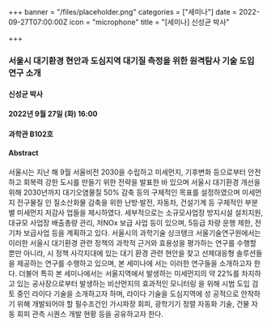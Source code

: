 +++
banner = "/files/placeholder.png"
categories = ["세미나"]
date = 2022-09-27T07:00:00Z
icon = "microphone"
title = "[세미나] 신성균 박사"

+++
### 서울시 대기환경 현안과 도심지역 대기질 측정을 위한 원격탐사 기술 도입 연구 소개

#### 신성균 박사

#### 2022년 9월 27일 (화) 16:00

#### 과학관 B102호

#### Abstract

서울시는 지난 해 9월 서울비전 2030을 수립하고 미세먼지, 기후변화 등으로부터 안전하고 회복력 강한 도시를 만들기 위한 전략을 발표한 바 있으며 서울시 대기환경 개선을 위해 2030년까지 대기오염물질 50% 감축 등의 구체적인 목표를 설정하였으며 미세먼지 전구물질 인 질소산화물 감축을 위한 난방·발전, 자동차, 건설기계 등 구체적인 부분별 미세먼지 저감사 업들을 제시하였다. 세부적으로는 소규모사업장 방지시설 설치지원, 대규모 사업장 배출총량 관리, 저NOx 보급 사업 등이 있으며, 5등급 차량 운행 제한, 전기차 보급사업 등을 계획하고 있다. 서울시의 과학기술 싱크탱크 서울기술연구원에서는 이러한 서울시 대기환경 관련 정책의 과학적 근거와 효용성을 평가하는 연구를 수행할 뿐만 아니라, 시 정책 사각지대에 있는 대기 환경 관련 현안을 찾고 선제대응형 솔루션들을 제공하는 연구를 수행하고 있으며, 본 세미나에 서는 이러한 연구들을 소개하고자 한다. 더불어 특히 본 세미나에서는 서울지역에서 발생하는 미세먼지의 약 22%를 차지하고 있는 공사장으로부터 발생하는 비산먼지의 효과적인 모니터링 을 위해 시범 도입 검토 중인 라이다 기술을 소개하고자 하며, 라이다 기술을 도심지역에 성 공적으로 안착하기 위해 개발되어야 할 필수조건인 가시파장 회피, 광학기기 정렬 자동화 기술, 건물 자동 회피 관측 시퀀스 개발 현황 등을 공유하고자 한다.
